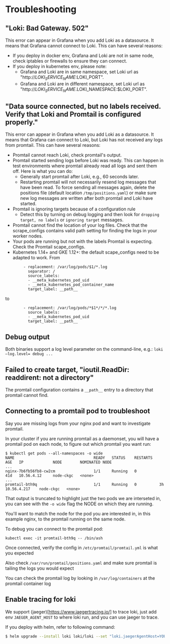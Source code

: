 # Troubleshooting

## "Loki: Bad Gateway. 502"
This error can appear in Grafana when you add Loki as a datasource.
It means that Grafana cannot connect to Loki. This can have several reasons:

- If you deploy in docker env, Grafana and Loki are not in same node, check iptables or firewalls to ensure they can connect.
- If you deploy in kubernetes env, please note:
  - Grafana and Loki are in same namespace, set Loki url as "http://$LOKI_SERVICE_NAME:$LOKI_PORT".
  - Grafana and Loki are in different namespace, set Loki url as "http://$LOKI_SERVICE_NAME.$LOKI_NAMESPACE:$LOKI_PORT".

## "Data source connected, but no labels received. Verify that Loki and Promtail is configured properly."

This error can appear in Grafana when you add Loki as a datasource.
It means that Grafana can connect to Loki, but Loki has not received any logs from promtail.
This can have several reasons:

- Promtail cannot reach Loki, check promtail's output.
- Promtail started sending logs before Loki was ready. This can happen in test environments where promtail already read all logs and sent them off. Here is what you can do:
  - Generally start promtail after Loki, e.g., 60 seconds later.
  - Restarting promtail will not necessarily resend log messages that have been read. To force sending all messages again, delete the positions file (default location `/tmp/positions.yaml`) or make sure new log messages are written after both promtail and Loki have started.
- Promtail is ignoring targets because of a configuration rule
  - Detect this by turning on debug logging and then look for `dropping target, no labels` or `ignoring target` messages.
- Promtail cannot find the location of your log files. Check that the scrape_configs contains valid path setting for finding the logs in your worker nodes.
- Your pods are running but not with the labels Promtail is expecting. Check the Promtail scape_configs.
- Kubernetes 1.14+ and GKE 1.12+: the default scape_configs need to be adapted to work. 
From
```
        - replacement: /var/log/pods/$1/*.log
          separator: /
          source_labels:
          - __meta_kubernetes_pod_uid
          - __meta_kubernetes_pod_container_name
          target_label: __path__
```
to
```
        - replacement: /var/log/pods/*$1*/*/*.log
          source_labels:
          - __meta_kubernetes_pod_uid
          target_label: __path__
```

## Debug output

Both binaries support a log level parameter on the command-line, e.g.: `loki —log.level= debug ...`

## Failed to create target, "ioutil.ReadDir: readdirent: not a directory"

The promtail configuration contains a `__path__` entry to a directory that promtail cannot find.

## Connecting to a promtail pod to troubleshoot

Say you are missing logs from your nginx pod and want to investigate promtail.

In your cluster if you are running promtail as a daemonset, you will have a promtail pod on each node, to figure out which promtail you want run:


```shell
$ kubectl get pods --all-namespaces -o wide
NAME                                   READY   STATUS    RESTARTS   AGE   IP             NODE        NOMINATED NODE
...
nginx-7b6fb56fb8-cw2cm                 1/1     Running   0          41d   10.56.4.12     node-ckgc   <none>
...
promtail-bth9q                         1/1     Running   0          3h    10.56.4.217    node-ckgc   <none>
```

That output is truncated to highlight just the two pods we are interseted in, you can see with the `-o wide` flag the NODE on which they are running.

You'll want to match the node for the pod you are interested in, in this example nginx, to the promtail running on the same node.

To debug you can connect to the promtail pod:

```shell
kubectl exec -it promtail-bth9q -- /bin/ash
```

Once connected, verify the config in `/etc/promtail/promtail.yml` is what you expected

Also check `/var/run/promtail/positions.yaml` and make sure promtail is tailing the logs you would expect

You can check the promtail log by looking in `/var/log/containers` at the promtail container log

## Enable tracing for loki

We support (jaeger)[https://www.jaegertracing.io/] to trace loki, just add env `JAEGER_AGENT_HOST` to where loki run, and you can use jaeger to trace.

If you deploy with helm, refer to following command:

```bash
$ helm upgrade --install loki loki/loki --set "loki.jaegerAgentHost=YOUR_JAEGER_AGENT_HOST"
```
